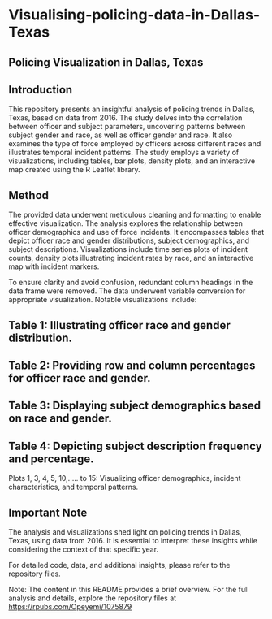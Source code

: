 # Visualising-policing-data-in-Dallas-Texas
## Policing Visualization in Dallas, Texas
## Introduction
This repository presents an insightful analysis of policing trends in Dallas, Texas, based on data from 2016. The study delves into the correlation between officer and subject parameters, uncovering patterns between subject gender and race, as well as officer gender and race. It also examines the type of force employed by officers across different races and illustrates temporal incident patterns. The study employs a variety of visualizations, including tables, bar plots, density plots, and an interactive map created using the R Leaflet library.

## Method
The provided data underwent meticulous cleaning and formatting to enable effective visualization. The analysis explores the relationship between officer demographics and use of force incidents. It encompasses tables that depict officer race and gender distributions, subject demographics, and subject descriptions. Visualizations include time series plots of incident counts, density plots illustrating incident rates by race, and an interactive map with incident markers.

To ensure clarity and avoid confusion, redundant column headings in the data frame were removed. The data underwent variable conversion for appropriate visualization. Notable visualizations include:

## Table 1: Illustrating officer race and gender distribution.
## Table 2: Providing row and column percentages for officer race and gender.
## Table 3: Displaying subject demographics based on race and gender.
## Table 4: Depicting subject description frequency and percentage.
Plots 1, 3, 4, 5, 10,..... to 15: Visualizing officer demographics, incident characteristics, and temporal patterns.
## Important Note
The analysis and visualizations shed light on policing trends in Dallas, Texas, using data from 2016. It is essential to interpret these insights while considering the context of that specific year.

For detailed code, data, and additional insights, please refer to the repository files.

Note: The content in this README provides a brief overview. For the full analysis and details, explore the repository files at https://rpubs.com/Opeyemi/1075879
